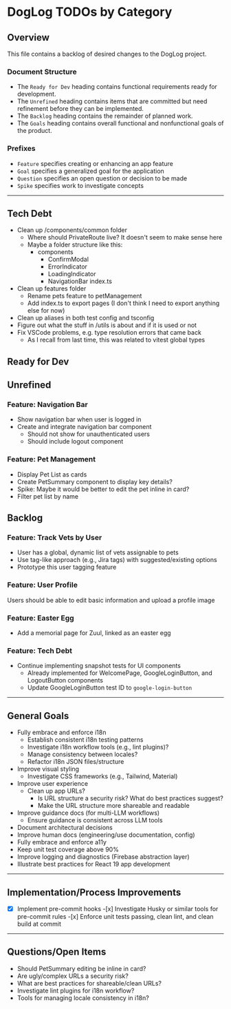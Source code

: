 # DogLog TODOs by Category

## Overview

This file contains a backlog of desired changes to the DogLog project.

### Document Structure

- The `Ready for Dev` heading contains functional requirements ready for development.
- The `Unrefined` heading contains items that are committed but need refinement before they can be implemented.
- The `Backlog` heading contains the remainder of planned work.
- The `Goals` heading contains overall functional and nonfunctional goals of the product.

### Prefixes

- `Feature` specifies creating or enhancing an app feature
- `Goal` specifies a generalized goal for the application
- `Question` specifies an open question or decision to be made
- `Spike` specifies work to investigate concepts

---

## Tech Debt

- Clean up /components/common folder
  - Where should PrivateRoute live? It doesn't seem to make sense here
  - Maybe a folder structure like this:
    - components
      - ConfirmModal
      - ErrorIndicator
      - LoadingIndicator
      - NavigationBar
        index.ts
- Clean up features folder
  - Rename pets feature to petManagement
  - Add index.ts to export pages (I don't think I need to export anything else for now)
- Clean up aliases in both test config and tsconfig
- Figure out what the stuff in /utils is about and if it is used or not
- Fix VSCode problems, e.g. type resolution errors that came back
  - As I recall from last time, this was related to vitest global types

## Ready for Dev

## Unrefined

### Feature: Navigation Bar

- Show navigation bar when user is logged in
- Create and integrate navigation bar component
  - Should not show for unauthenticated users
  - Should include logout component

### Feature: Pet Management

- Display Pet List as cards
- Create PetSummary component to display key details?
- Spike: Maybe it would be better to edit the pet inline in card?
- Filter pet list by name

## Backlog

### Feature: Track Vets by User

- User has a global, dynamic list of vets assignable to pets
- Use tag-like approach (e.g., Jira tags) with suggested/existing options
- Prototype this user tagging feature

### Feature: User Profile

Users should be able to edit basic information and upload a profile image

### Feature: Easter Egg

- Add a memorial page for Zuul, linked as an easter egg

### Feature: Tech Debt

- Continue implementing snapshot tests for UI components
  - Already implemented for WelcomePage, GoogleLoginButton, and LogoutButton components
  - Update GoogleLoginButton test ID to `google-login-button`

---

## General Goals

- Fully embrace and enforce i18n
  - Establish consistent i18n testing patterns
  - Investigate i18n workflow tools (e.g., lint plugins)?
  - Manage consistency between locales?
  - Refactor i18n JSON files/structure
- Improve visual styling
  - Investigate CSS frameworks (e.g., Tailwind, Material)
- Improve user experience
  - Clean up app URLs?
    - Is URL structure a security risk? What do best practices suggest?
    - Make the URL structure more shareable and readable
- Improve guidance docs (for multi-LLM workflows)
  - Ensure guidance is consistent across LLM tools
- Document architectural decisions
- Improve human docs (engineering/use documentation, config)
- Fully embrace and enforce a11y
- Keep unit test coverage above 90%
- Improve logging and diagnostics (Firebase abstraction layer)
- Illustrate best practices for React 19 app development

---

## Implementation/Process Improvements

-[x] Implement pre-commit hooks -[x] Investigate Husky or similar tools for pre-commit rules -[x] Enforce unit tests passing, clean lint, and clean build at commit

---

## Questions/Open Items

- Should PetSummary editing be inline in card?
- Are ugly/complex URLs a security risk?
- What are best practices for shareable/clean URLs?
- Investigate lint plugins for i18n workflow?
- Tools for managing locale consistency in i18n?
